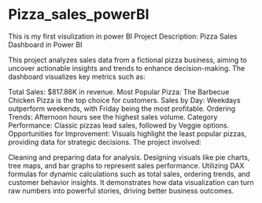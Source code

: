 # Pizza_sales_powerBI
This is my first visulization in power BI
Project Description: Pizza Sales Dashboard in Power BI

This project analyzes sales data from a fictional pizza business, aiming to uncover actionable insights and trends to enhance decision-making. The dashboard visualizes key metrics such as:

Total Sales: $817.86K in revenue.
Most Popular Pizza: The Barbecue Chicken Pizza is the top choice for customers.
Sales by Day: Weekdays outperform weekends, with Friday being the most profitable.
Ordering Trends: Afternoon hours see the highest sales volume.
Category Performance: Classic pizzas lead sales, followed by Veggie options.
Opportunities for Improvement: Visuals highlight the least popular pizzas, providing data for strategic decisions.
The project involved:

Cleaning and preparing data for analysis.
Designing visuals like pie charts, tree maps, and bar graphs to represent sales performance.
Utilizing DAX formulas for dynamic calculations such as total sales, ordering trends, and customer behavior insights.
It demonstrates how data visualization can turn raw numbers into powerful stories, driving better business outcomes.
